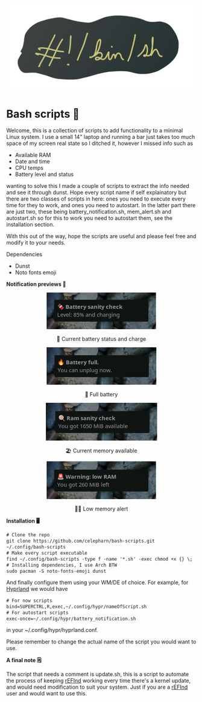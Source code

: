 <!DOCTYPE html>
<html lang="en">
  <head>
    <meta charset="UTF-8">
  </head>
<body>
<p align="center">
<img src='bg.png'/>
</p>

<h1>Bash scripts 🐧</h1>
<p>Welcome, this is a collection of scripts to add functionality to a minimal Linux system. I use a small 14" laptop and running a bar just takes too much space of my screen real state so I ditched it, however I missed info such as</p>
<ul>
  <li>Available RAM</li>
  <li>Date and time</li>
  <li>CPU temps</li>
  <li>Battery level and status</li>
</ul>
<p>wanting to solve this I made a couple of scripts to extract the info needed and see it through dunst. Hope every script name if self explainatory but there are two classes of scripts in here: ones you need to execute every time for they to work, and ones you need to autostart. In the latter part there are just two, these being battery_notification.sh, mem_alert.sh and autostart.sh so for this to work you need to autostart them, see the installation section.</p>
<p>With this out of the way, hope the scripts are useful and please feel free and modify it to your needs.</p>
<p>Dependencies</p> 
<ul>
  <li>Dunst</li>
  <li>Noto fonts emoji</li>
</ul>

<p style=strong><b>Notification previews 👀</b></p>
<p align="center">
  <img src="bat_now.png"/>
  <p align="center">🔌 Current battery status and charge</p>
</p>
<p align="center">
  <img src="bat_full.png"/>
  <p align="center">🔋 Full battery</p>
</p>
<p align="center">
  <img src="mem_now.png" />
  <p align="center">🏖️ Current memory available</p>
</p>
<p align="center">
  <img src="mem_alert.png" />
  <p align="center">🏄‍♀️ Low memory alert</p>
</p>

<b>Installation 🖥️</b>
```
# Clone the repo
git clone https://github.com/celepharn/bash-scripts.git ~/.config/bash-scripts
# Make every script executable
find ~/.config/bash-scripts -type f -name '*.sh' -exec chmod +x {} \;
# Installing dependencies, I use Arch BTW
sudo pacman -S noto-fonts-emoji dunst
```
<p>And finally configure them using your WM/DE of choice. For example, for <a href='https://github.com/hyprwm/Hyprland/'>Hyprland</a> we would have</p>

```
# For now scripts
bind=SUPERCTRL,R,exec,~/.config/hypr/nameOfScript.sh
# For autostart scripts
exec-once=~/.config/hypr/battery_notification.sh
```
<p>in your ~/.config/hypr/hyprland.conf.</p>
<p>Please remember to change the actual name of the script you would want to use.</p>

<b>A final note 🗒️</b>
<p>The script that needs a comment is update.sh, this is a script to automate the process of keeping <a href='https://www.rodsbooks.com/refind/'>rEFInd</a> working every time there's a kernel update, and would need modification to suit your system. Just if you are a <a href='https://www.rodsbooks.com/refind/'>rEFInd</a> user and would want to use this.</p>
</body>
